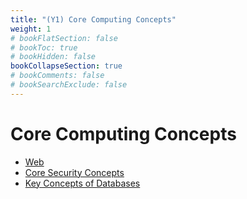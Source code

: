```yaml
---
title: "(Y1) Core Computing Concepts"
weight: 1
# bookFlatSection: false
# bookToc: true
# bookHidden: false
bookCollapseSection: true
# bookComments: false
# bookSearchExclude: false
---
```


# Core Computing Concepts

- [Web](web)
- [Core Security Concepts](security)
- [Key Concepts of Databases](databases)
